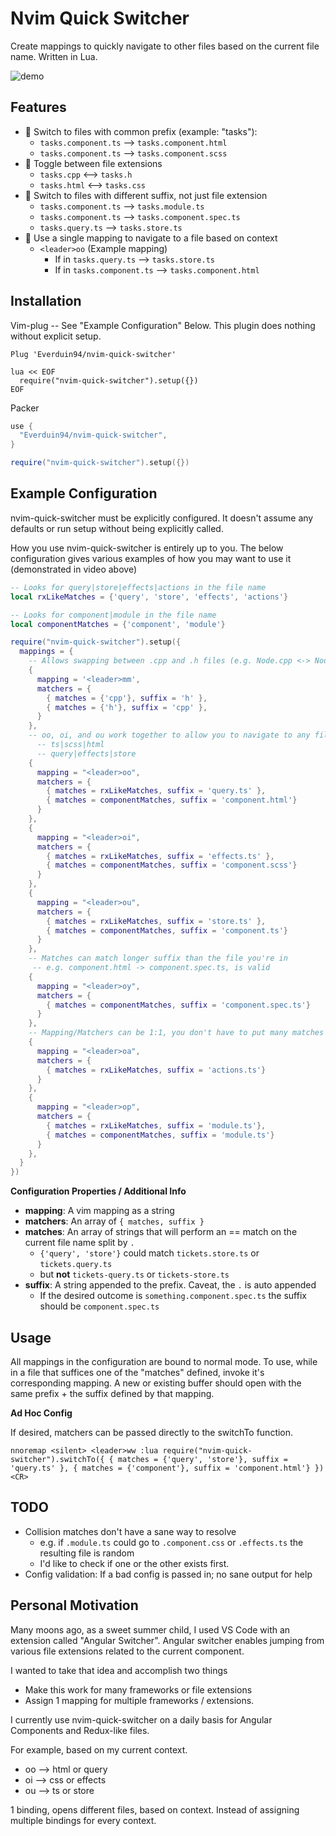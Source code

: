# Nvim Quick Switcher
Create mappings to quickly navigate to other files based on the current file name. Written in Lua.

![demo](https://user-images.githubusercontent.com/14320878/151885059-5a1f1773-6e7c-469e-9866-f615cc688957.gif)

## Features
- 🦕 Switch to files with common prefix (example: "tasks"):
  - `tasks.component.ts` --> `tasks.component.html`
  - `tasks.component.ts` --> `tasks.component.scss`
- 🦎 Toggle between file extensions
  - `tasks.cpp` <--> `tasks.h`
  - `tasks.html` <--> `tasks.css`
- 🐙 Switch to files with different suffix, not just file extension
  - `tasks.component.ts` --> `tasks.module.ts`
  - `tasks.component.ts` --> `tasks.component.spec.ts`
  - `tasks.query.ts` --> `tasks.store.ts`
- 🔭 Use a single mapping to navigate to a file based on context
  - `<leader>oo` (Example mapping) 
    - If in `tasks.query.ts` --> `tasks.store.ts`
    - If in `tasks.component.ts` --> `tasks.component.html`

## Installation
Vim-plug -- See "Example Configuration" Below. This plugin does nothing without explicit setup.
```vimscript
Plug 'Everduin94/nvim-quick-switcher'

lua << EOF
  require("nvim-quick-switcher").setup({}) 
EOF
```

Packer
```lua
use {
  "Everduin94/nvim-quick-switcher",
}

require("nvim-quick-switcher").setup({}) 
```

## Example Configuration
nvim-quick-switcher must be explicitly configured. It doesn't assume any
defaults or run setup without being explicitly called.

How you use nvim-quick-switcher is entirely up to you. The below configuration
gives various examples of how you may want to use it (demonstrated in video above)

```lua
-- Looks for query|store|effects|actions in the file name
local rxLikeMatches = {'query', 'store', 'effects', 'actions'}

-- Looks for component|module in the file name
local componentMatches = {'component', 'module'}

require("nvim-quick-switcher").setup({
  mappings = {
    -- Allows swapping between .cpp and .h files (e.g. Node.cpp <-> Node.h)
    {
      mapping = '<leader>mm',
      matchers = {
        { matches = {'cpp'}, suffix = 'h' },
        { matches = {'h'}, suffix = 'cpp' },
      }
    },
    -- oo, oi, and ou work together to allow you to navigate to any file while in:
      -- ts|scss|html
      -- query|effects|store
    {
      mapping = "<leader>oo",
      matchers = {
        { matches = rxLikeMatches, suffix = 'query.ts' },
        { matches = componentMatches, suffix = 'component.html'}
      }
    },
    {
      mapping = "<leader>oi",
      matchers = {
        { matches = rxLikeMatches, suffix = 'effects.ts' },
        { matches = componentMatches, suffix = 'component.scss'}
      }
    },
    {
      mapping = "<leader>ou",
      matchers = {
        { matches = rxLikeMatches, suffix = 'store.ts' },
        { matches = componentMatches, suffix = 'component.ts'}
      }
    },
    -- Matches can match longer suffix than the file you're in
     -- e.g. component.html -> component.spec.ts, is valid
    {
      mapping = "<leader>oy",
      matchers = {
        { matches = componentMatches, suffix = 'component.spec.ts'}
      }
    },
    -- Mapping/Matchers can be 1:1, you don't have to put many matches on a single keybind
    {
      mapping = "<leader>oa",
      matchers = {
        { matches = rxLikeMatches, suffix = 'actions.ts'}
      }
    },
    {
      mapping = "<leader>op",
      matchers = {
        { matches = rxLikeMatches, suffix = 'module.ts'},
        { matches = componentMatches, suffix = 'module.ts'}
      }
    },
  }
})
```

**Configuration Properties / Additional Info**

- **mapping**: A vim mapping as a string
- **matchers**: An array of `{ matches, suffix }`
- **matches**: An array of strings that will perform an == match on the current file name split by `.`
  - `{'query', 'store'}` could match `tickets.store.ts` or `tickets.query.ts`
  - but **not** `tickets-query.ts` or `tickets-store.ts`
- **suffix**: A string appended to the prefix. Caveat, the `.` is auto appended
  - If the desired outcome is `something.component.spec.ts` the suffix should be `component.spec.ts`

## Usage
All mappings in the configuration are bound to normal mode. 
To use, while in a file that suffices one of the "matches" defined, invoke it's corresponding mapping.
A new or existing buffer should open with the same prefix + the suffix defined by that mapping.

**Ad Hoc Config**

If desired, matchers can be passed directly to the switchTo function.
```
nnoremap <silent> <leader>ww :lua require("nvim-quick-switcher").switchTo({ { matches = {'query', 'store'}, suffix = 'query.ts' }, { matches = {'component'}, suffix = 'component.html'} })<CR>
```

## TODO
- Collision matches don't have a sane way to resolve
  - e.g. if `.module.ts` could go to `.component.css` or `.effects.ts` the resulting file is random
  - I'd like to check if one or the other exists first.
- Config validation: If a bad config is passed in; no sane output for help

## Personal Motivation
Many moons ago, as a sweet summer child, I used VS Code with an extension called "Angular Switcher".
Angular switcher enables jumping from various file extensions related to the current component.

I wanted to take that idea and accomplish two things
- Make this work for many frameworks or file extensions
- Assign 1 mapping for multiple frameworks / extensions.

I currently use nvim-quick-switcher on a daily basis for Angular Components and Redux-like files.

For example, based on my current context.
- oo --> html or query
- oi --> css or effects
- ou --> ts or store

1 binding, opens different files, based on context. Instead of assigning multiple bindings for every context.



